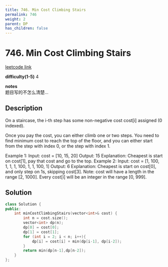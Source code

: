 ```yaml
---
title: 746. Min Cost Climbing Stairs
permalink: 746
weight: 2
parent: DP
has_children: false
---
```

# 746. Min Cost Climbing Stairs
[leetcode link](https://leetcode.com/problems/min-cost-climbing-stairs/)

**difficulty(1-5)** 
4

**notes**   
题目写的不怎么清楚...

## Description
On a staircase, the i-th step has some non-negative cost cost[i] assigned (0 indexed).

Once you pay the cost, you can either climb one or two steps. You need to find minimum cost to reach the top of the floor, and you can either start from the step with index 0, or the step with index 1.

Example 1:
Input: cost = [10, 15, 20]
Output: 15
Explanation: Cheapest is start on cost[1], pay that cost and go to the top.
Example 2:
Input: cost = [1, 100, 1, 1, 1, 100, 1, 1, 100, 1]
Output: 6
Explanation: Cheapest is start on cost[0], and only step on 1s, skipping cost[3].
Note:
cost will have a length in the range [2, 1000].
Every cost[i] will be an integer in the range [0, 999].

## Solution
```c++
class Solution {
public:
    int minCostClimbingStairs(vector<int>& cost) {
        int n = cost.size();
        vector<int> dp(n);
        dp[0] = cost[0];
        dp[1] = cost[1];
        for (int i = 2; i < n; i++){
            dp[i] = cost[i] + min(dp[i-1], dp[i-2]);
        }
        return min(dp[n-1],dp[n-2]);
    }
};
```


